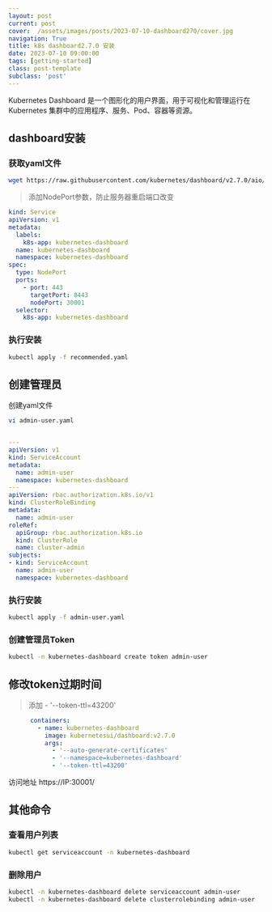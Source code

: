 ```yaml
---
layout: post
current: post
cover:  /assets/images/posts/2023-07-10-dashboard270/cover.jpg
navigation: True
title: k8s dashboard2.7.0 安装
date: 2023-07-10 09:00:00
tags: [getting-started]
class: post-template
subclass: 'post'
---
```


Kubernetes Dashboard 是一个图形化的用户界面，用于可视化和管理运行在 Kubernetes 集群中的应用程序、服务、Pod、容器等资源。

## dashboard安装

### 获取yaml文件
```bash
wget https://raw.githubusercontent.com/kubernetes/dashboard/v2.7.0/aio/deploy/recommended.yaml
```


> 添加NodePort参数，防止服务器重启端口改变


```yaml
kind: Service
apiVersion: v1
metadata:
  labels:
    k8s-app: kubernetes-dashboard
  name: kubernetes-dashboard
  namespace: kubernetes-dashboard
spec:
  type: NodePort
  ports:
    - port: 443
      targetPort: 8443
      nodePort: 30001
  selector:
    k8s-app: kubernetes-dashboard
```

### 执行安装
```bash
kubectl apply -f recommended.yaml
```

## 创建管理员
创建yaml文件
```bash
vi admin-user.yaml
```

```yaml

---
apiVersion: v1
kind: ServiceAccount
metadata:
  name: admin-user
  namespace: kubernetes-dashboard
---
apiVersion: rbac.authorization.k8s.io/v1
kind: ClusterRoleBinding
metadata:
  name: admin-user
roleRef:
  apiGroup: rbac.authorization.k8s.io
  kind: ClusterRole
  name: cluster-admin
subjects:
- kind: ServiceAccount
  name: admin-user
  namespace: kubernetes-dashboard
```

### 执行安装
```bash
kubectl apply -f admin-user.yaml
```

### 创建管理员Token
```bash
kubectl -n kubernetes-dashboard create token admin-user
```

## 修改token过期时间

> 添加 - '--token-ttl=43200'

```yaml
      containers:
        - name: kubernetes-dashboard
          image: kubernetesui/dashboard:v2.7.0
          args:
            - '--auto-generate-certificates'
            - '--namespace=kubernetes-dashboard'
            - '--token-ttl=43200'
```
访问地址
https://IP:30001/

## 其他命令

### 查看用户列表
```bash
kubectl get serviceaccount -n kubernetes-dashboard
```

### 删除用户
```bash
kubectl -n kubernetes-dashboard delete serviceaccount admin-user
kubectl -n kubernetes-dashboard delete clusterrolebinding admin-user
```




